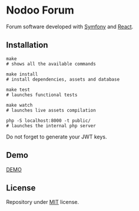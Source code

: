 # Nodoo Forum

Forum software developed with [Symfony](https://symfony.com/) and [React](https://fr.reactjs.org/).

## Installation

```
make
# shows all the available commands

make install
# install dependencies, assets and database

make test
# launches functional tests

make watch
# launches live assets compilation

php -S localhost:8000 -t public/
# launches the internal php server
```

Do not forget to generate your JWT keys.

## Demo

[DEMO](https://www.nodoo-forum.alex-chesnay.fr/)

## License

Repository under [MIT](https://choosealicense.com/licenses/mit/) license.
